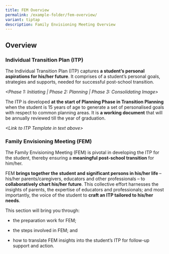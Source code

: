 ```yaml
---
title: FEM Overview
permalink: /example-folder/fem-overview/
variant: tiptap
description: Family Envisioning Meeting Overview
---
```

<h2><strong>Overview</strong></h2>
<h3>Individual Transition Plan (ITP)</h3>
<p>The Individual Transition Plan (ITP) captures <strong>a student’s personal aspirations for his/her future</strong>.
It comprises of a student’s personal goals, strategies and supports, needed
for successful post-school transition.</p>
<p><em>&lt;Phase 1: Initiating | Phase 2: Planning | Phase 3: Consolidating Image&gt;</em>
</p>
<p></p>
<p>The ITP is developed <strong>at the start of Planning Phase in Transition Planning </strong>when
the student is 15 years of age to generate a set of personalised goals
with respect to common planning areas. It is <strong>a working document</strong> that
will be annually reviewed till the year of graduation.&nbsp;</p>
<p><em>&lt;Link to ITP Template in text above&gt;</em>
</p>
<h3>Family Envisioning Meeting (FEM)</h3>
<p>The Family Envisioning Meeting (FEM) is pivotal in developing the ITP
for the student, thereby ensuring a <strong>meaningful post-school transition </strong>for
him/her.</p>
<p>FEM <strong>brings together the student and significant persons in his/her life </strong>–
his/her parents/caregivers, educators and other professionals – to <strong>collaboratively chart his/her future</strong>.
This collective effort harnesses the insights of parents, the expertise
of educators and professionals; and most importantly, the voice of the
student to <strong>craft an ITP tailored to his/her needs</strong>.</p>
<p></p>
<p>This section will bring you through:</p>
<ul data-tight="true" class="tight">
<li>
<p>the preparation work for FEM;</p>
</li>
<li>
<p>the steps involved in FEM; and</p>
</li>
<li>
<p>how to translate FEM insights into the student’s ITP for follow-up support
and action.</p>
</li>
</ul>
<p></p>
<p></p>
<p></p>